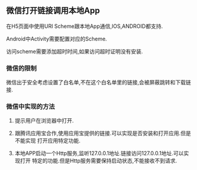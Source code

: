 ## 微信打开链接调用本地App

在H5页面中使用URI Scheme跟本地App通信,IOS,ANDROID都支持.

Android中Activity需要配置对应的Scheme.

访问scheme需要添加超时时间,如果访问超时证明没有安装.



### 微信的限制
微信出于安全考虑设置了白名单,不在这个白名单里的链接,会被屏蔽跳转和下载链接.


### 微信中实现的方法

1. 提示用户在浏览器中打开.

2. 跟腾讯应用宝合作,使用应用宝提供的链接.可以实现是否安装和打开应用.但是不能实现
	打开应用特定功能.

3. 本地APP启动一个Http服务,监听127.0.0.1地址.链接访问127.0.0.1地址.可以实现打开
	特定的功能.但是Http服务需要保持启动状态,不能接收不到请求.
